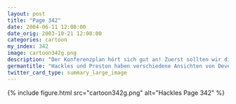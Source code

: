 ```yaml
---
layout: post
title: "Page 342"
date: 2004-06-11 12:00:00
date_orig: 2003-10-21 12:00:00
categories: cartoon
my_index: 342
image: cartoon342g.png
description: "Der Konferenzplan hört sich gut an! Zuerst sollten wir die keynote Rede über die Zukunft der IT hören ... dann gehen wir zu der .NET vs J2EE Diskussion Dann können wir - Preston Yeah, ich bin der 1337 h4X0r in meiner Firma. Erst gestern hat mich der Präsident um Rat gefragt Preston Hackles"
germantitle: "Hackles und Preston haben verschiedene Ansichten von DeveloPalooza"
twitter_card_type: summary_large_image
---
```


{% include figure.html src="cartoon342g.png" alt="Hackles Page 342"  %}
